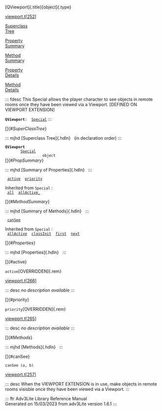 [QViewport]{.title}[object]{.type}

[viewport.t](../file/viewport.t.html)\[[252](../source/viewport.t.html#252)\]

[Superclass\
Tree](#_SuperClassTree_)

[Property\
Summary](#_PropSummary_)

[Method\
Summary](#_MethodSummary_)

[Property\
Details](#_Properties_)

[Method\
Details](#_Methods_)

::: fdesc
This Special allows the player character to see objects in remote rooms
once they have been viewed via a Viewport. \[DEFINED ON VIEWPORT
EXTENSION\]

**`QViewport`**` :   `[`Special`](../object/Special.html)
:::

[]{#_SuperClassTree_}

::: mjhd
[Superclass Tree]{.hdln}   (in declaration order)
:::

**`QViewport`**\
`         `[`Special`](../object/Special.html)\
`                 object`\
[]{#_PropSummary_}

::: mjhd
[Summary of Properties]{.hdln}  
:::

` `[`active`](#active)`  `[`priority`](#priority)`  `

Inherited from `Special` :\
` `[`all`](../object/Special.html#all)`  `[`allActive_`](../object/Special.html#allActive_)`  `

[]{#_MethodSummary_}

::: mjhd
[Summary of Methods]{.hdln}  
:::

` `[`canSee`](#canSee)`  `

Inherited from `Special` :\
` `[`allActive`](../object/Special.html#allActive)`  `[`classInit`](../object/Special.html#classInit)`  `[`first`](../object/Special.html#first)`  `[`next`](../object/Special.html#next)`  `

[]{#_Properties_}

::: mjhd
[Properties]{.hdln}  
:::

[]{#active}

`active`[OVERRIDDEN]{.rem}

[viewport.t](../file/viewport.t.html)\[[266](../source/viewport.t.html#266)\]

::: desc
*no description available*
:::

[]{#priority}

`priority`[OVERRIDDEN]{.rem}

[viewport.t](../file/viewport.t.html)\[[265](../source/viewport.t.html#265)\]

::: desc
*no description available*
:::

[]{#_Methods_}

::: mjhd
[Methods]{.hdln}  
:::

[]{#canSee}

`canSee (a, b)`

[viewport.t](../file/viewport.t.html)\[[257](../source/viewport.t.html#257)\]

::: desc
When the VIEWPORT EXTENSION is in use, make objects in remote rooms
visisble once they have been viewed via a Viewport.
:::

::: ftr
Adv3Lite Library Reference Manual\
Generated on 15/03/2023 from adv3Lite version 1.6.1
:::
